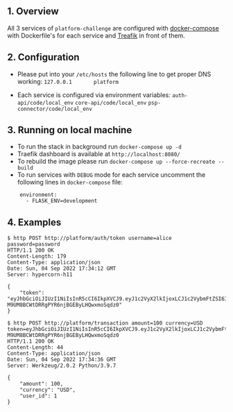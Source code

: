 ## 1. Overview

All 3 services of `platform-challenge` are configured with [docker-compose](https://docs.docker.com/compose/install/) with Dockerfile's for each service and [Treafik](https://doc.traefik.io/traefik/) in front of them. 

## 2. Configuration

* Please put into your `/etc/hosts` the following line to get proper DNS working:
`127.0.0.1       platform` 

* Each service is configured via environment variables:
  `auth-api/code/local_env`
  `core-api/code/local_env`
  `psp-connector/code/local_env`

## 3. Running on local machine
* To run the stack in background run `docker-compose up -d`
* Traefik dashboard is available at `http://localhost:8080/`
* To rebuild the image please run `docker-compose up --force-recreate --build`
* To run services with `DEBUG` mode for each service uncomment the following lines in `docker-compose` file:
```
    environment:
      - FLASK_ENV=development    
```

## 4. Examples
```
$ http POST http://platform/auth/token username=alice password=password
HTTP/1.1 200 OK
Content-Length: 179
Content-Type: application/json
Date: Sun, 04 Sep 2022 17:34:12 GMT
Server: hypercorn-h11

{
    "token": "eyJhbGciOiJIUzI1NiIsInR5cCI6IkpXVCJ9.eyJ1c2VyX2lkIjoxLCJ1c2VybmFtZSI6ImFsaWNlIiwiZW5hYmxlZCI6dHJ1ZSwiZXhwIjoxNjYyMzEyODgyfQ.uhb1HM-M9UM8BCWtDRRgPYR6njBGEByLHQwxmoSqdz0"
}
```
```
$ http POST http://platform/transaction amount=100 currency=USD   token=eyJhbGciOiJIUzI1NiIsInR5cCI6IkpXVCJ9.eyJ1c2VyX2lkIjoxLCJ1c2VybmFtZSI6ImFsaWNlIiwiZW5hYmxlZCI6dHJ1ZSwiZXhwIjoxNjYyMzEyODgyfQ.uhb1HM-M9UM8BCWtDRRgPYR6njBGEByLHQwxmoSqdz0
HTTP/1.1 200 OK
Content-Length: 44
Content-Type: application/json
Date: Sun, 04 Sep 2022 17:34:36 GMT
Server: Werkzeug/2.0.2 Python/3.9.7

{
    "amount": 100,
    "currency": "USD",
    "user_id": 1
}
```